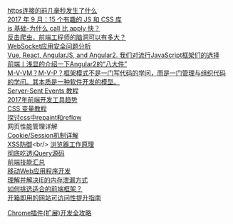 [https连接的前几毫秒发生了什么](http://zhuanlan.51cto.com/art/201709/550661.htm)<br/>
[2017 年 9 月：15 个有趣的 JS 和 CSS 库](https://zhuanlan.zhihu.com/p/29500893)<br/>
[js 基础-为什么 call 比 apply 快？](https://www.w3ctech.com/topic/2070)<br/>
[反击爬虫，前端工程师的脑洞可以有多大？](http://litten.me/2017/07/09/prevent-spiders/)<br/>
[WebSocket应用安全问题分析](https://security.tencent.com/index.php/blog/msg/119)<br/>
[Vue, React, AngularJS, and Angular2. 我们对流行JavaScript框架们的选择](http://www.zcfy.cc/article/vue-react-angularjs-and-angular2-our-take-on-popular-javascript-frameworks-3668.html?t=selection )<br/>
[前端丨浅显的介绍一下Angular2的“八大件”](https://zhuanlan.zhihu.com/p/24303070)<br/>
[M-V-VM？M-V-P？框架模式不是一门写代码的学问，而是一门管理与组织代码的学问。其本质是一种软件开发的模型。 ](http://web.jobbole.com/89314/)<br/>
[Server-Sent Events 教程](www.ruanyifeng.com/blog/2017/05/server-sent_events.html)<br/>
[2017年前端开发工具趋势](http://www.css88.com/archives/7175)<br/>
[CSS 变量教程](www.ruanyifeng.com/blog/2017/05/css-variables.html)<br/>
[探讨css中repaint和reflow](http://www.cnblogs.com/shenqi0920/p/3545820.html)<br/>
网页性能管理详解<br/>
[Cookie/Session机制详解](http://blog.csdn.net/fangaoxin/article/details/6952954)<br/>
[XSS防御](https://www.owasp.org/index.php/XSS_(Cross_Site_Scripting)_Prevention_Cheat_Sheet)<br/>
[浏览器工作原理](http://www.html5rocks.com/zh/tutorials/internals/howbrowserswork/)<br/>
[彻底吃透jQuery源码](http://www.cnblogs.com/nuysoft/)<br/>
[前端技能汇总](https://github.com/JacksonTian/fks)<br/>
[移动Web应用程序开发](https://software.intel.com/zh-cn/blogs/2012/02/20/web-html5-html5)<br/>
[理解并解决IE的内存泄漏方式](http://www.cnblogs.com/birdshome/archive/2006/05/28/ie_memoryleak.html)<br/>
[如何挑选适合的前端框架？](http://www.iteye.com/news/30547)<br/>
[开箱即用的网站可访问性提升指南](https://669203.kuaizhan.com/41/42/p443858292a2b39)

[Chrome插件(扩展)开发全攻略 ](http://www.cnblogs.com/liuxianan/p/chrome-plugin-develop.html)
